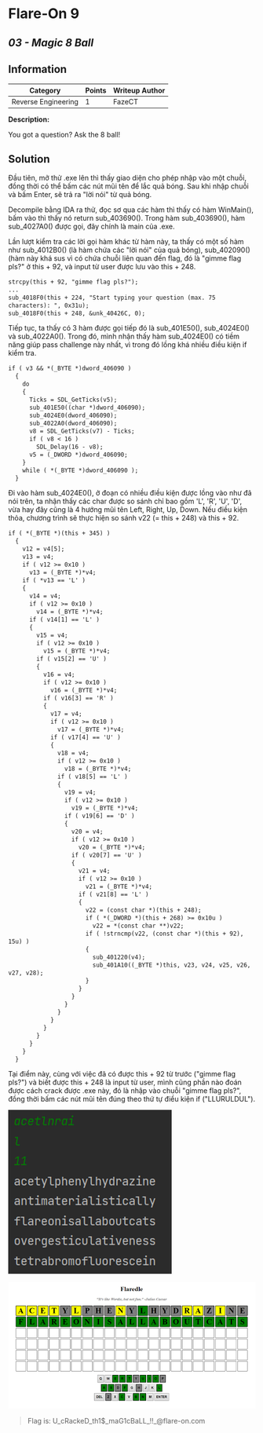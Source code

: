 # __Flare-On 9__ 
## _03 - Magic 8 Ball_

## Information
**Category** | **Points** | **Writeup Author**
--- | --- | ---
Reverse Engineering | 1 | FazeCT

**Description:** 

You got a question? Ask the 8 ball!

## Solution
Đầu tiên, mở thử .exe lên thì thấy giao diện cho phép nhập vào một chuỗi, đồng thời có thể bấm các nút mũi tên để lắc quả bóng. Sau khi nhập chuỗi và bấm Enter, sẽ trả ra "lời nói" từ quả bóng.

Decompile bằng IDA ra thử, đọc sơ qua các hàm thì thấy có hàm WinMain(), bấm vào thì thấy nó return sub_403690().
Trong hàm sub_403690(), hàm sub_4027A0() được gọi, đây chính là main của .exe.

Lần lượt kiểm tra các lời gọi hàm khác từ hàm này, ta thấy có một số hàm như sub_4012B0() (là hàm chứa các "lời nói" của quả bóng), sub_402090() (hàm này khá sus vì có chứa chuỗi liên quan đến flag, đó là "gimme flag pls?" ở this + 92, và input từ user được lưu vào this + 248.
```
strcpy(this + 92, "gimme flag pls?");
...
sub_4018F0(this + 224, "Start typing your question (max. 75 characters): ", 0x31u);
sub_4018F0(this + 248, &unk_40426C, 0);
```
Tiếp tục, ta thấy có 3 hàm được gọi tiếp đó là sub_401E50(), sub_4024E0() và sub_4022A0(). Trong đó, mình nhận thấy hàm sub_4024E0() có tiềm năng giúp pass challenge này nhất, vì trong đó lồng khá nhiều điều kiện if kiểm tra.
```
if ( v3 && *(_BYTE *)dword_406090 )
  {
    do
    {
      Ticks = SDL_GetTicks(v5);
      sub_401E50((char *)dword_406090);
      sub_4024E0(dword_406090);
      sub_4022A0(dword_406090);
      v8 = SDL_GetTicks(v7) - Ticks;
      if ( v8 < 16 )
        SDL_Delay(16 - v8);
      v5 = (_DWORD *)dword_406090;
    }
    while ( *(_BYTE *)dword_406090 );
  }
```
Đi vào hàm sub_4024E0(), ở đoạn có nhiều điều kiện được lồng vào như đã nói trên, ta nhận thấy các char được so sánh chỉ bao gồm 'L', 'R', 'U', 'D', vừa hay đây cũng là 4 hướng mũi tên Left, Right, Up, Down. Nếu điều kiện thỏa, chương trình sẽ thực hiện so sánh v22 (= this + 248) và this + 92.
```
if ( *(_BYTE *)(this + 345) )
  {
    v12 = v4[5];
    v13 = v4;
    if ( v12 >= 0x10 )
      v13 = (_BYTE *)*v4;
    if ( *v13 == 'L' )
    {
      v14 = v4;
      if ( v12 >= 0x10 )
        v14 = (_BYTE *)*v4;
      if ( v14[1] == 'L' )
      {
        v15 = v4;
        if ( v12 >= 0x10 )
          v15 = (_BYTE *)*v4;
        if ( v15[2] == 'U' )
        {
          v16 = v4;
          if ( v12 >= 0x10 )
            v16 = (_BYTE *)*v4;
          if ( v16[3] == 'R' )
          {
            v17 = v4;
            if ( v12 >= 0x10 )
              v17 = (_BYTE *)*v4;
            if ( v17[4] == 'U' )
            {
              v18 = v4;
              if ( v12 >= 0x10 )
                v18 = (_BYTE *)*v4;
              if ( v18[5] == 'L' )
              {
                v19 = v4;
                if ( v12 >= 0x10 )
                  v19 = (_BYTE *)*v4;
                if ( v19[6] == 'D' )
                {
                  v20 = v4;
                  if ( v12 >= 0x10 )
                    v20 = (_BYTE *)*v4;
                  if ( v20[7] == 'U' )
                  {
                    v21 = v4;
                    if ( v12 >= 0x10 )
                      v21 = (_BYTE *)*v4;
                    if ( v21[8] == 'L' )
                    {
                      v22 = (const char *)(this + 248);
                      if ( *(_DWORD *)(this + 268) >= 0x10u )
                        v22 = *(const char **)v22;
                      if ( !strncmp(v22, (const char *)(this + 92), 15u) )
                      {
                        sub_401220(v4);
                        sub_401A10((_BYTE *)this, v23, v24, v25, v26, v27, v28);
                      }
                    }
                  }
                }
              }
            }
          }
        }
      }
    }
  }
```
Tại điểm này, cùng với việc đã có được this + 92 từ trước ("gimme flag pls?") và biết được this + 248 là input từ user, mình cũng phần nào đoán được cách crack được .exe này, đó là nhập vào chuỗi "gimme flag pls?", đồng thời bấm các nút mũi tên đúng theo thứ tự điều kiện if ("LLURULDUL").





![List](Images/image_2022-10-01_094719698.png)

![Result](Images/image_2022-10-01_094725006.png)

> Flag is: U\_cR<span>ackeD\_th1$\_maG1cBaLL\_!!\_@flar</span>e-on.com
